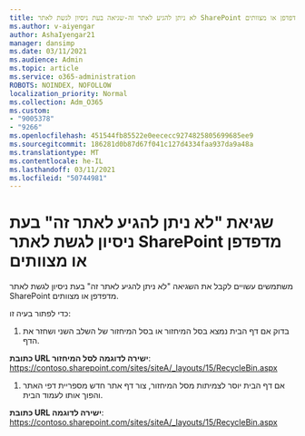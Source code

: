 ```yaml
---
title: לא ניתן להגיע לאתר זה-שגיאה בעת ניסיון לגשת לאתר SharePoint מדפדפן או מצוותים
ms.author: v-aiyengar
author: AshaIyengar21
manager: dansimp
ms.date: 03/11/2021
ms.audience: Admin
ms.topic: article
ms.service: o365-administration
ROBOTS: NOINDEX, NOFOLLOW
localization_priority: Normal
ms.collection: Adm_O365
ms.custom:
- "9005378"
- "9266"
ms.openlocfilehash: 451544fb85522e0eececc9274825805699685ee9
ms.sourcegitcommit: 186281d0b87d67f041c127d4334faa937da9a48a
ms.translationtype: MT
ms.contentlocale: he-IL
ms.lasthandoff: 03/11/2021
ms.locfileid: "50744981"
---
```

# <a name="this-site-cant-be-reached-error-when-trying-to-access-sharepoint-site-from-browser-or-teams"></a>שגיאת "לא ניתן להגיע לאתר זה" בעת ניסיון לגשת לאתר SharePoint מדפדפן או מצוותים

משתמשים עשויים לקבל את השגיאה "לא ניתן להגיע לאתר זה" בעת ניסיון לגשת לאתר SharePoint מדפדפן או מצוותים. 

כדי לפתור בעיה זו: 

1. בדוק אם דף הבית נמצא בסל המיחזור או בסל המיחזור של השלב השני ושחזר את הדף.

**כתובת URL ישירה לדוגמה לסל המיחזור**: https://contoso.sharepoint.com/sites/siteA/_layouts/15/RecycleBin.aspx

1. אם דף הבית יוסר לצמיתות מסל המיחזור, צור דף אתר חדש מספריית דפי האתר והפוך אותו לעמוד הבית. 

**כתובת URL ישירה לדוגמה**: https://contoso.sharepoint.com/sites/siteA/_layouts/15/RecycleBin.aspx